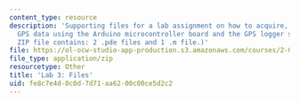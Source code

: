 ```yaml
---
content_type: resource
description: 'Supporting files for a lab assignment on how to acquire, log, and process
  GPS data using the Arduino microcontroller board and the GPS logger shield. (This
  ZIP file contains: 2 .pde files and 1 .m file.)'
file: https://ol-ocw-studio-app-production.s3.amazonaws.com/courses/2-017j-design-of-electromechanical-robotic-systems-fall-2009/fe8c7e4d0c0d7d71aa6200c00ce5d2c2_lab3files.zip
file_type: application/zip
resourcetype: Other
title: 'Lab 3: Files'
uid: fe8c7e4d-0c0d-7d71-aa62-00c00ce5d2c2
---
```

